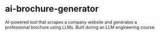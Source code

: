# ai-brochure-generator
AI-powered tool that scrapes a company website and generates a professional brochure using LLMs. Built during an LLM engineering course.
